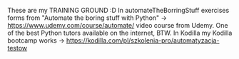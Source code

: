 These are my TRAINING GROUND :D
In automateTheBorringStuff exercises forms from "Automate the boring stuff with Python" -> https://www.udemy.com/course/automate/ video course from Udemy. One of the best Python tutors available on the internet, BTW.
In Kodilla my Kodilla bootcamp works -> https://kodilla.com/pl/szkolenia-pro/automatyzacja-testow
